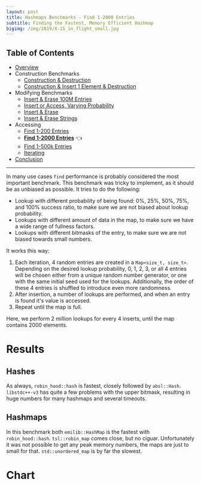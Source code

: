```yaml
---
layout: post
title: Hashmaps Benchmarks - Find 1-2000 Entries
subtitle: Finding the Fastest, Memory Efficient Hashmap
bigimg: /img/2019/X-15_in_flight_small.jpg
---
```


## Table of Contents

* [Overview](/2019/04/01/hashmap-benchmarks-01-overview/)
* Construction Benchmarks
   * [Construction & Destruction](/2019/04/01/hashmap-benchmarks-02-01-result-CtorDtorEmptyMap/)
   * [Construction & Insert 1 Element & Destruction](/2019/04/01/hashmap-benchmarks-02-02-result-CtorDtorSingleEntryMap/)
* Modifying Benchmarks
   * [Insert & Erase 100M Entries](/2019/04/01/hashmap-benchmarks-03-01-result-InsertHugeInt/)
   * [Insert or Access, Varying Probability](/2019/04/01/hashmap-benchmarks-03-02-result-RandomDistinct2/)
   * [Insert & Erase](/2019/04/01/hashmap-benchmarks-03-03-result-RandomInsertErase/)
   * [Insert & Erase Strings](/2019/04/01/hashmap-benchmarks-03-04-result-RandomInsertEraseStrings/)
* Accessing
   * [Find 1-200 Entries](/2019/04/01/hashmap-benchmarks-04-01-result-RandomFind_200/)
   * **[Find 1-2000 Entries](/2019/04/01/hashmap-benchmarks-04-02-result-RandomFind_2000/)** 👈
   * [Find 1-500k Entries](/2019/04/01/hashmap-benchmarks-04-03-result-RandomFind_500000/)
   * [Iterating](/2019/04/01/hashmap-benchmarks-04-04-result-IterateIntegers/)
* [Conclusion](/2019/04/01/hashmap-benchmarks-05-conclusion/)


----

In many use cases `find` performance is probably considered the most important benchmark. This benchmark was tricky to implement, as it should be as unbiased as possible. It tries to do the following:

* Lookup with different probability of being found: 0%, 25%, 50%, 75%, and 100% success ratio, to make sure we are not biased about lookup probability.
* Lookups with different amount of data in the map, to make sure we have a wide range of fullness factors.
* Lookups with different bitmasks of the entry, to make sure we are not biased towards small numbers. 

It works this way:

1. Each iteration, 4 random entries are created in a `Map<size_t, size_t>`. Depending on the desired lookup probability, 0, 1, 2, 3, or all 4 entries will be chosen either from a unique random number generator, or one with the same initial seed used for the lookups. Additionally, the order of these 4 entries is shuffled to introduce even more randomness.
1. After insertion, a number of lookups are performed, and when an entry is found it's value is accessed.
1. Repeat until the map is full.

Here, we perform 2 million lookups for every 4 inserts, until the map contains 2000 elements.

# Results

## Hashes

As always, `robin_hood::hash` is fastest, closely followed by `absl::Hash`. `libstdc++-v3` has quite a few problems with the upper bitmask, resulting in huge numbers for many hashmaps and several timeouts.

## Hashmaps

In this benchmark both `emilib::HashMap` is the fastest with `robin_hood::hash`. `tsl::robin_map` comes close, but no ciguar. Unfortunately it was not possible to get any peak memory numbers, the maps are just to small for that. `std::unordered_map` is by far the slowest. 

# Chart

<script src="https://cdn.plot.ly/plotly-latest.min.js"></script>
<div id="id_5b56751f" style="height:250em"></div>
<script>
    var colors = Plotly.d3.scale.category10().range();
    var m0y = [ "std::unordered_map", "boost::unordered_map", "spp::sparse_hash_map", "eastl::hash_map", "folly::F14NodeMap", "folly::F14ValueMap", "phmap::<br>parallel_node_hash_map", "phmap::<br>parallel_flat_hash_map", "tsl::hopscotch_map", "boost::multi_index::<br>hashed_unique", "tsl::sparse_map", "robin_hood::<br>unordered_flat_map", "robin_hood::<br>unordered_node_map", "absl::node_hash_map", "absl::flat_hash_map", "phmap::flat_hash_map", "phmap::node_hash_map", "ska::bytell_hash_map", "tsl::robin_map", "<b>emilib1::HashMap</b>"];
    var m1y = [ "std::unordered_map", "boost::unordered_map", "spp::sparse_hash_map", "eastl::hash_map", "folly::F14NodeMap", "folly::F14ValueMap", "phmap::<br>parallel_node_hash_map", "phmap::<br>parallel_flat_hash_map", "tsl::hopscotch_map", "absl::node_hash_map", "robin_hood::<br>unordered_node_map", "boost::multi_index::<br>hashed_unique", "robin_hood::<br>unordered_flat_map", "tsl::sparse_map", "phmap::node_hash_map", "absl::flat_hash_map", "phmap::flat_hash_map", "ska::bytell_hash_map", "tsl::robin_map", "<b>emilib1::HashMap</b>"];
    var m2y = [ "std::unordered_map", "spp::sparse_hash_map", "boost::unordered_map", "eastl::hash_map", "folly::F14ValueMap", "folly::F14NodeMap", "phmap::<br>parallel_flat_hash_map", "phmap::<br>parallel_node_hash_map", "boost::multi_index::<br>hashed_unique", "tsl::hopscotch_map", "tsl::sparse_map", "phmap::node_hash_map", "absl::flat_hash_map", "absl::node_hash_map", "phmap::flat_hash_map", "robin_hood::<br>unordered_flat_map", "robin_hood::<br>unordered_node_map", "ska::bytell_hash_map", "tsl::robin_map", "<b>emilib1::HashMap</b>"];
    var m3y = [ "std::unordered_map", "spp::sparse_hash_map", "folly::F14ValueMap", "boost::unordered_map", "folly::F14NodeMap", "eastl::hash_map", "phmap::<br>parallel_flat_hash_map", "phmap::<br>parallel_node_hash_map", "tsl::sparse_map", "tsl::hopscotch_map", "absl::node_hash_map", "boost::multi_index::<br>hashed_unique", "phmap::node_hash_map", "absl::flat_hash_map", "phmap::flat_hash_map", "robin_hood::<br>unordered_node_map", "robin_hood::<br>unordered_flat_map", "ska::bytell_hash_map", "tsl::robin_map", "<b>emilib1::HashMap</b>"];
    var m4y = [ "tsl::sparse_map", "tsl::robin_map", "tsl::hopscotch_map", "spp::sparse_hash_map", "robin_hood::<br>unordered_node_map", "robin_hood::<br>unordered_flat_map", "phmap::<br>parallel_node_hash_map", "phmap::<br>parallel_flat_hash_map", "phmap::node_hash_map", "phmap::flat_hash_map", "emilib1::HashMap", "absl::node_hash_map", "absl::flat_hash_map", "std::unordered_map", "boost::unordered_map", "eastl::hash_map", "folly::F14NodeMap", "folly::F14ValueMap", "boost::multi_index::<br>hashed_unique", "<b>ska::bytell_hash_map</b>"];
    var measurement_names = [ "0% success, 0x00000000ffffffff", "0% success, 0xffffffff00000000", "25% success, 0x00000000ffffffff", "25% success, 0xffffffff00000000", "50% success, 0x00000000ffffffff", "50% success, 0xffffffff00000000", "75% success, 0x00000000ffffffff", "75% success, 0xffffffff00000000", "100% success, 0x00000000ffffffff", "100% success, 0xffffffff00000000" ];

    var data = [
        { x: [ 1.6315700000000002e-08, 1.1539150000000001e-08, 1.3123150000000003e-08, 1.0344350000000002e-08, 6.246335e-09, 6.30072e-09, 7.35026e-09, 6.8439500000000005e-09, 4.1338950000000004e-09, 4.896980000000001e-09, 5.60864e-09, 5.17254e-09, 5.127305000000001e-09, 4.533705e-09, 4.323835e-09, 4.3174e-09, 4.288280000000001e-09, 3.515975e-09, 3.4467750000000004e-09, 2.8761300000000005e-09 ],
          y: m0y, name: measurement_names[0] + ' (robin_hood::hash)', type: 'bar', orientation: 'h', yaxis: 'y', marker: { color: colors[0], },
        },
        { x: [ 1.6366400000000004e-08, 1.1569550000000001e-08, 1.274165e-08, 1.03549e-08, 6.260275e-09, 6.306440000000001e-09, 7.231900000000001e-09, 6.859340000000001e-09, 4.123515e-09, 4.83866e-09, 5.3775700000000005e-09, 5.064060000000001e-09, 5.033030000000001e-09, 4.567695e-09, 4.333589999999999e-09, 4.27261e-09, 4.30145e-09, 3.531285e-09, 3.35223e-09, 2.8472200000000004e-09 ],
          y: m0y, name: measurement_names[1] + ' (robin_hood::hash)', type: 'bar', orientation: 'h', yaxis: 'y', marker: { color: colors[1], },
        },
        { x: [ 1.5013850000000003e-08, 1.1190300000000001e-08, 1.32007e-08, 1.1924850000000001e-08, 8.533605000000002e-09, 8.19117e-09, 6.8965e-09, 7.07435e-09, 5.463395000000001e-09, 6.1938299999999995e-09, 4.780940000000001e-09, 5.07536e-09, 4.832170000000001e-09, 4.45778e-09, 4.34062e-09, 4.36348e-09, 4.33942e-09, 3.7001e-09, 3.543625e-09, 2.9409e-09 ],
          y: m0y, name: measurement_names[2] + ' (robin_hood::hash)', type: 'bar', orientation: 'h', yaxis: 'y', marker: { color: colors[2], },
        },
        { x: [ 1.50562e-08, 1.115205e-08, 1.331535e-08, 1.19328e-08, 8.495429999999999e-09, 8.147960000000002e-09, 6.8912600000000005e-09, 7.2073e-09, 5.4613800000000004e-09, 6.295785e-09, 4.851655e-09, 5.1165e-09, 4.892455e-09, 4.51124e-09, 4.36126e-09, 4.38547e-09, 4.3285799999999995e-09, 3.77457e-09, 3.5191050000000003e-09, 2.90354e-09 ],
          y: m0y, name: measurement_names[3] + ' (robin_hood::hash)', type: 'bar', orientation: 'h', yaxis: 'y', marker: { color: colors[3], },
        },
        { x: [ 1.4408850000000002e-08, 1.15717e-08, 1.1884050000000002e-08, 1.05676e-08, 1.06696e-08, 1.023245e-08, 6.71158e-09, 6.539170000000001e-09, 6.125450000000001e-09, 6.000485e-09, 4.347520000000001e-09, 4.84539e-09, 4.4578950000000006e-09, 4.39062e-09, 4.41829e-09, 4.36421e-09, 4.4093600000000006e-09, 4.047505e-09, 3.4269300000000003e-09, 3.3439600000000005e-09 ],
          y: m0y, name: measurement_names[4] + ' (robin_hood::hash)', type: 'bar', orientation: 'h', yaxis: 'y', marker: { color: colors[4], },
        },
        { x: [ 1.444945e-08, 1.16568e-08, 1.179925e-08, 1.0484400000000002e-08, 1.0827950000000002e-08, 1.03336e-08, 6.76669e-09, 6.63448e-09, 6.24518e-09, 5.909535e-09, 4.337545e-09, 4.775555e-09, 4.396770000000001e-09, 4.385135e-09, 4.439645e-09, 4.30872e-09, 4.3649400000000004e-09, 4.113625e-09, 3.45849e-09, 3.3541850000000004e-09 ],
          y: m0y, name: measurement_names[5] + ' (robin_hood::hash)', type: 'bar', orientation: 'h', yaxis: 'y', marker: { color: colors[5], },
        },
        { x: [ 1.3804650000000001e-08, 1.132975e-08, 1.0196450000000002e-08, 1.08096e-08, 1.26369e-08, 1.231045e-08, 6.543230000000001e-09, 6.709760000000001e-09, 6.603835000000001e-09, 5.5732899999999995e-09, 5.228670000000001e-09, 4.431055e-09, 4.164630000000001e-09, 4.2377e-09, 4.2909800000000004e-09, 4.258600000000001e-09, 4.21177e-09, 4.35858e-09, 3.396965e-09, 3.1689200000000003e-09 ],
          y: m0y, name: measurement_names[6] + ' (robin_hood::hash)', type: 'bar', orientation: 'h', yaxis: 'y', marker: { color: colors[6], },
        },
        { x: [ 1.374025e-08, 1.145495e-08, 1.0002355e-08, 1.0828e-08, 1.2691000000000001e-08, 1.2391100000000002e-08, 6.56461e-09, 6.66372e-09, 6.497775000000001e-09, 5.595125e-09, 5.22045e-09, 4.410065e-09, 4.19196e-09, 4.23456e-09, 4.2748450000000005e-09, 4.25007e-09, 4.18145e-09, 4.4084100000000005e-09, 3.4096000000000003e-09, 3.168205e-09 ],
          y: m0y, name: measurement_names[7] + ' (robin_hood::hash)', type: 'bar', orientation: 'h', yaxis: 'y', marker: { color: colors[7], },
        },
        { x: [ 1.3305450000000002e-08, 1.205025e-08, 8.12543e-09, 1.10062e-08, 1.32606e-08, 1.2875400000000001e-08, 8.00783e-09, 7.227760000000001e-09, 5.791565e-09, 4.672105e-09, 5.383160000000001e-09, 4.21379e-09, 4.01364e-09, 4.499085e-09, 4.59093e-09, 4.60879e-09, 4.47979e-09, 4.35335e-09, 3.4638050000000003e-09, 3.494065e-09 ],
          y: m0y, name: measurement_names[8] + ' (robin_hood::hash)', type: 'bar', orientation: 'h', yaxis: 'y', marker: { color: colors[8], },
        },
        { x: [ 1.331075e-08, 1.2070050000000001e-08, 8.240875e-09, 1.10145e-08, 1.322695e-08, 1.2847400000000001e-08, 8.05275e-09, 7.2003600000000006e-09, 5.70413e-09, 4.718715e-09, 5.442285e-09, 4.2221450000000004e-09, 3.995245e-09, 4.507370000000001e-09, 4.58401e-09, 4.651130000000001e-09, 4.48156e-09, 4.4382850000000005e-09, 3.466695e-09, 3.4605850000000004e-09 ],
          y: m0y, name: measurement_names[9] + ' (robin_hood::hash)', type: 'bar', orientation: 'h', yaxis: 'y', marker: { color: colors[9], },
            textposition: 'outside',
            text: [ "14.6ns avg<br>0.0MB", "11.6ns avg<br>0.0MB", "11.3ns avg<br>0.0MB", "10.9ns avg<br>0.0MB", "10.3ns avg<br>0.0MB", "9.99ns avg<br>0.0MB", "7.10ns avg<br>0.0MB", "6.90ns avg<br>0.0MB", "5.62ns avg<br>0.0MB", "5.47ns avg<br>0.0MB", "5.06ns avg<br>0.0MB", "4.73ns avg<br>0.0MB", "4.51ns avg<br>0.0MB", "4.43ns avg<br>0.0MB", "4.40ns avg<br>0.0MB", "4.38ns avg<br>0.0MB", "4.34ns avg<br>0.0MB", "4.02ns avg<br>0.0MB", "3.45ns avg<br>0.0MB", "<b>3.16ns avg<br>0.0MB</b>" ],
        },
        { x: [ 1.656295e-08, 1.1819550000000001e-08, 1.2915200000000001e-08, 1.10385e-08, 6.38297e-09, 6.470230000000001e-09, 7.69691e-09, 7.962085000000001e-09, 4.5637150000000005e-09, 5.076945e-09, 5.361290000000001e-09, 5.868715000000001e-09, 5.50132e-09, 5.8076750000000004e-09, 4.68287e-09, 4.83273e-09, 4.52759e-09, 4.3762850000000005e-09, 3.2748600000000004e-09, 3.0612600000000002e-09 ],
          y: m1y, name: measurement_names[0] + ' (absl::Hash)', type: 'bar', orientation: 'h', yaxis: 'y2', marker: { color: colors[0], },
        },
        { x: [ 1.65699e-08, 1.1863150000000002e-08, 1.292735e-08, 1.1060350000000002e-08, 6.34136e-09, 6.56967e-09, 7.71785e-09, 8.300515e-09, 4.634965e-09, 5.211850000000001e-09, 5.42775e-09, 5.84008e-09, 5.584975e-09, 5.8975749999999995e-09, 4.88749e-09, 4.911450000000001e-09, 4.5854e-09, 4.394065e-09, 3.23633e-09, 3.0709650000000003e-09 ],
          y: m1y, name: measurement_names[1] + ' (absl::Hash)', type: 'bar', orientation: 'h', yaxis: 'y2', marker: { color: colors[1], },
        },
        { x: [ 1.5003800000000002e-08, 1.1591699999999999e-08, 1.3565400000000001e-08, 1.060155e-08, 8.493320000000001e-09, 8.511685e-09, 7.1863500000000005e-09, 7.350120000000001e-09, 6.510195e-09, 5.056965000000001e-09, 5.572955e-09, 4.613915e-09, 5.599575000000001e-09, 5.003715e-09, 5.504190000000001e-09, 4.96348e-09, 4.6118e-09, 3.96372e-09, 3.85547e-09, 3.41509e-09 ],
          y: m1y, name: measurement_names[2] + ' (absl::Hash)', type: 'bar', orientation: 'h', yaxis: 'y2', marker: { color: colors[2], },
        },
        { x: [ 1.50554e-08, 1.16108e-08, 1.3507300000000001e-08, 1.0584250000000001e-08, 8.484935e-09, 8.552619999999999e-09, 7.248610000000001e-09, 7.430795e-09, 6.42687e-09, 5.060055e-09, 5.5588450000000006e-09, 4.647765000000001e-09, 5.591090000000001e-09, 5.122915e-09, 5.43636e-09, 4.946565e-09, 4.60774e-09, 3.987235e-09, 3.844995000000001e-09, 3.39958e-09 ],
          y: m1y, name: measurement_names[3] + ' (absl::Hash)', type: 'bar', orientation: 'h', yaxis: 'y2', marker: { color: colors[3], },
        },
        { x: [ 1.4586500000000001e-08, 1.154405e-08, 1.209605e-08, 1.2228799999999999e-08, 1.08498e-08, 1.09091e-08, 7.1836800000000006e-09, 7.314015e-09, 6.389845000000001e-09, 5.6394e-09, 5.3953400000000005e-09, 4.790415e-09, 5.187905000000001e-09, 4.6954e-09, 5.3082500000000006e-09, 4.64238e-09, 4.54071e-09, 4.7666000000000005e-09, 3.4114400000000004e-09, 3.2989600000000004e-09 ],
          y: m1y, name: measurement_names[4] + ' (absl::Hash)', type: 'bar', orientation: 'h', yaxis: 'y2', marker: { color: colors[4], },
        },
        { x: [ 1.4558900000000001e-08, 1.154305e-08, 1.2094300000000002e-08, 1.2158850000000002e-08, 1.0887350000000003e-08, 1.0827749999999999e-08, 7.23746e-09, 7.347710000000001e-09, 6.2726250000000006e-09, 5.771405e-09, 5.339855e-09, 4.8318850000000004e-09, 5.1461e-09, 4.74967e-09, 5.46925e-09, 4.7049450000000004e-09, 4.61119e-09, 4.821955000000001e-09, 3.397955e-09, 3.2970050000000004e-09 ],
          y: m1y, name: measurement_names[5] + ' (absl::Hash)', type: 'bar', orientation: 'h', yaxis: 'y2', marker: { color: colors[5], },
        },
        { x: [ 1.606345e-08, 1.1346500000000002e-08, 1.0518000000000002e-08, 1.0720150000000001e-08, 1.28229e-08, 1.253425e-08, 6.91853e-09, 6.915125e-09, 6.93987e-09, 5.3099700000000004e-09, 4.913985e-09, 5.19044e-09, 4.752624999999999e-09, 4.657340000000001e-09, 4.63661e-09, 4.58182e-09, 4.60283e-09, 4.6402000000000006e-09, 3.2135200000000003e-09, 3.5074150000000003e-09 ],
          y: m1y, name: measurement_names[6] + ' (absl::Hash)', type: 'bar', orientation: 'h', yaxis: 'y2', marker: { color: colors[6], },
        },
        { x: [ 1.61661e-08, 1.1392e-08, 1.0513650000000002e-08, 1.0701550000000001e-08, 1.2801300000000001e-08, 1.251635e-08, 6.831360000000001e-09, 6.92811e-09, 7.099755e-09, 5.309255e-09, 4.892480000000001e-09, 5.22726e-09, 4.733080000000001e-09, 4.7043900000000005e-09, 4.63477e-09, 4.594805000000001e-09, 4.574690000000001e-09, 4.6352100000000006e-09, 3.1941400000000003e-09, 3.50367e-09 ],
          y: m1y, name: measurement_names[7] + ' (absl::Hash)', type: 'bar', orientation: 'h', yaxis: 'y2', marker: { color: colors[7], },
        },
        { x: [ 1.35355e-08, 1.1758000000000002e-08, 8.868705e-09, 1.088185e-08, 1.3324150000000002e-08, 1.3076100000000001e-08, 1.0525200000000001e-08, 7.441475000000001e-09, 6.236655000000001e-09, 4.829445e-09, 4.796925000000001e-09, 5.452525e-09, 4.62499e-09, 5.059455e-09, 4.8204000000000004e-09, 4.924155000000001e-09, 4.9688700000000004e-09, 4.776615e-09, 3.48215e-09, 3.74203e-09 ],
          y: m1y, name: measurement_names[8] + ' (absl::Hash)', type: 'bar', orientation: 'h', yaxis: 'y2', marker: { color: colors[8], },
        },
        { x: [ 1.354475e-08, 1.1773200000000001e-08, 8.83579e-09, 1.0854e-08, 1.3354600000000001e-08, 1.3061450000000001e-08, 1.04883e-08, 7.414245000000001e-09, 6.143155000000001e-09, 4.816665e-09, 4.773935e-09, 5.46509e-09, 4.6586700000000004e-09, 5.11674e-09, 4.833910000000001e-09, 4.893065e-09, 4.9247800000000004e-09, 4.7251700000000005e-09, 3.4063550000000003e-09, 3.7648950000000006e-09 ],
          y: m1y, name: measurement_names[9] + ' (absl::Hash)', type: 'bar', orientation: 'h', yaxis: 'y2', marker: { color: colors[9], },
            textposition: 'outside',
            text: [ "15.2ns avg<br>0.0MB", "11.6ns avg<br>0.0MB", "11.6ns avg<br>0.0MB", "11.1ns avg<br>0.0MB", "10.4ns avg<br>0.0MB", "10.3ns avg<br>0.0MB", "7.90ns avg<br>0.0MB", "7.44ns avg<br>0.0MB", "6.12ns avg<br>0.0MB", "5.21ns avg<br>0.0MB", "5.20ns avg<br>0.0MB", "5.19ns avg<br>0.0MB", "5.14ns avg<br>0.0MB", "5.08ns avg<br>0.0MB", "5.02ns avg<br>0.0MB", "4.80ns avg<br>0.0MB", "4.66ns avg<br>0.0MB", "4.51ns avg<br>0.0MB", "3.43ns avg<br>0.0MB", "<b>3.41ns avg<br>0.0MB</b>" ],
        },
        { x: [ 2.2815850000000002e-08, 1.424055e-08, 1.2459550000000001e-08, 1.1768000000000002e-08, 7.268030000000001e-09, 7.110605000000001e-09, 9.993620000000001e-09, 9.681115000000001e-09, 7.3426900000000004e-09, 6.07705e-09, 7.540155e-09, 6.69356e-09, 6.220975e-09, 6.468165e-09, 6.22801e-09, 6.2653850000000005e-09, 6.127755e-09, 5.254535e-09, 5.0749649999999995e-09, 4.283544999999999e-09 ],
          y: m2y, name: measurement_names[0] + ' (folly::hasher)', type: 'bar', orientation: 'h', yaxis: 'y3', marker: { color: colors[0], },
        },
        { x: [ 2.272595e-08, 1.3933550000000001e-08, 1.25241e-08, 1.170605e-08, 7.34689e-09, 7.15234e-09, 1.0192000000000001e-08, 9.8786e-09, 7.3022800000000006e-09, 6.022225e-09, 7.460955e-09, 6.58108e-09, 6.240835000000001e-09, 6.426150000000001e-09, 6.25692e-09, 6.041815000000001e-09, 5.917715000000001e-09, 5.1248500000000006e-09, 5.0532e-09, 4.3125750000000005e-09 ],
          y: m2y, name: measurement_names[1] + ' (folly::hasher)', type: 'bar', orientation: 'h', yaxis: 'y3', marker: { color: colors[1], },
        },
        { x: [ 2.10631e-08, 1.50034e-08, 1.2099450000000001e-08, 1.104945e-08, 9.225520000000002e-09, 9.25936e-09, 9.272330000000001e-09, 9.131240000000001e-09, 7.599210000000002e-09, 5.8441650000000006e-09, 6.547855e-09, 6.72685e-09, 6.522780000000001e-09, 6.603190000000001e-09, 6.54587e-09, 6.1202000000000004e-09, 6.24522e-09, 5.3129750000000005e-09, 5.66237e-09, 4.3201000000000004e-09 ],
          y: m2y, name: measurement_names[2] + ' (folly::hasher)', type: 'bar', orientation: 'h', yaxis: 'y3', marker: { color: colors[2], },
        },
        { x: [ 2.07396e-08, 1.4924000000000002e-08, 1.2189500000000001e-08, 1.106805e-08, 9.221935e-09, 9.249650000000001e-09, 9.224180000000002e-09, 9.13698e-09, 7.590175e-09, 5.703235e-09, 6.5680600000000006e-09, 6.62977e-09, 6.32178e-09, 6.462375000000001e-09, 6.373490000000001e-09, 6.14587e-09, 6.228655e-09, 5.18649e-09, 5.7224950000000005e-09, 4.266835000000001e-09 ],
          y: m2y, name: measurement_names[3] + ' (folly::hasher)', type: 'bar', orientation: 'h', yaxis: 'y3', marker: { color: colors[3], },
        },
        { x: [ 1.9500500000000003e-08, 1.4095400000000002e-08, 1.235115e-08, 1.2461850000000001e-08, 1.157465e-08, 1.1480500000000001e-08, 9.142960000000002e-09, 9.2468e-09, 7.849070000000002e-09, 7.319140000000001e-09, 6.240065000000001e-09, 6.58299e-09, 6.358035000000001e-09, 6.4696350000000005e-09, 6.344120000000001e-09, 6.309455e-09, 6.02535e-09, 6.3752e-09, 5.519285e-09, 4.80983e-09 ],
          y: m2y, name: measurement_names[4] + ' (folly::hasher)', type: 'bar', orientation: 'h', yaxis: 'y3', marker: { color: colors[4], },
        },
        { x: [ 1.91955e-08, 1.41733e-08, 1.23808e-08, 1.22569e-08, 1.15099e-08, 1.1499950000000001e-08, 9.176399999999999e-09, 9.368000000000002e-09, 8.026900000000001e-09, 7.44674e-09, 6.294830000000001e-09, 6.53865e-09, 6.2761900000000004e-09, 6.391425000000001e-09, 6.268550000000001e-09, 6.255615e-09, 6.01972e-09, 6.232185e-09, 5.5606250000000005e-09, 4.855615e-09 ],
          y: m2y, name: measurement_names[5] + ' (folly::hasher)', type: 'bar', orientation: 'h', yaxis: 'y3', marker: { color: colors[5], },
        },
        { x: [ 1.8556950000000003e-08, 1.17637e-08, 1.257825e-08, 1.122645e-08, 1.3676400000000001e-08, 1.37347e-08, 9.190680000000002e-09, 8.946410000000001e-09, 6.227145e-09, 7.612765000000001e-09, 6.197840000000001e-09, 6.445970000000001e-09, 6.603015e-09, 6.1953e-09, 6.30932e-09, 5.950624999999999e-09, 5.797775e-09, 6.20935e-09, 4.883785e-09, 4.846015000000001e-09 ],
          y: m2y, name: measurement_names[6] + ' (folly::hasher)', type: 'bar', orientation: 'h', yaxis: 'y3', marker: { color: colors[6], },
        },
        { x: [ 1.8218849999999998e-08, 1.195255e-08, 1.27969e-08, 1.12224e-08, 1.3682450000000001e-08, 1.3757350000000001e-08, 9.115360000000001e-09, 8.942640000000002e-09, 6.260705000000001e-09, 8.065670000000002e-09, 6.2813e-09, 6.4708600000000005e-09, 6.5601350000000005e-09, 6.207955000000001e-09, 6.315750000000001e-09, 6.038065e-09, 5.893640000000001e-09, 6.052125e-09, 4.96987e-09, 4.863995e-09 ],
          y: m2y, name: measurement_names[7] + ' (folly::hasher)', type: 'bar', orientation: 'h', yaxis: 'y3', marker: { color: colors[7], },
        },
        { x: [ 1.7402050000000002e-08, 9.846014999999999e-09, 1.2787250000000001e-08, 1.1774700000000002e-08, 1.42188e-08, 1.4241450000000003e-08, 1.00885e-08, 9.09803e-09, 6.775040000000001e-09, 7.220105e-09, 7.635325000000001e-09, 6.5208300000000005e-09, 6.717675e-09, 6.509595e-09, 6.66674e-09, 5.681880000000001e-09, 5.790735e-09, 6.246225000000001e-09, 4.640250000000001e-09, 5.0689499999999995e-09 ],
          y: m2y, name: measurement_names[8] + ' (folly::hasher)', type: 'bar', orientation: 'h', yaxis: 'y3', marker: { color: colors[8], },
        },
        { x: [ 1.73232e-08, 1.0054050000000001e-08, 1.2860200000000002e-08, 1.169495e-08, 1.4214900000000001e-08, 1.4249200000000002e-08, 1.00831e-08, 9.22114e-09, 6.827045e-09, 7.96435e-09, 7.973275e-09, 6.550200000000001e-09, 6.727845000000001e-09, 6.5351150000000005e-09, 6.723490000000001e-09, 5.88947e-09, 5.919840000000001e-09, 6.1780300000000004e-09, 4.748745e-09, 5.1209550000000005e-09 ],
          y: m2y, name: measurement_names[9] + ' (folly::hasher)', type: 'bar', orientation: 'h', yaxis: 'y3', marker: { color: colors[9], },
            textposition: 'outside',
            text: [ "19.8ns avg<br>0.0MB", "13.0ns avg<br>0.0MB", "12.5ns avg<br>0.0MB", "11.6ns avg<br>0.0MB", "11.2ns avg<br>0.0MB", "11.2ns avg<br>0.0MB", "9.55ns avg<br>0.0MB", "9.27ns avg<br>0.0MB", "7.18ns avg<br>0.0MB", "6.93ns avg<br>0.0MB", "6.87ns avg<br>0.0MB", "6.57ns avg<br>0.0MB", "6.45ns avg<br>0.0MB", "6.43ns avg<br>0.0MB", "6.40ns avg<br>0.0MB", "6.07ns avg<br>0.0MB", "6.00ns avg<br>0.0MB", "5.82ns avg<br>0.0MB", "5.18ns avg<br>0.0MB", "<b>4.67ns avg<br>0.0MB</b>" ],
        },
        { x: [ 2.028055e-08, 1.7262200000000004e-08, 1.0940500000000001e-08, 1.482165e-08, 1.076455e-08, 1.30456e-08, 1.2378450000000001e-08, 1.194e-08, 1.0128650000000002e-08, 7.88543e-09, 8.315655000000002e-09, 8.704079999999999e-09, 8.267935e-09, 8.266930000000001e-09, 8.23555e-09, 8.457304999999999e-09, 8.587115e-09, 7.198690000000001e-09, 6.748110000000001e-09, 6.36722e-09 ],
          y: m3y, name: measurement_names[0] + ' (FNV1a)', type: 'bar', orientation: 'h', yaxis: 'y4', marker: { color: colors[0], },
        },
        { x: [ 1.975315e-08, 1.7328450000000003e-08, 1.0737100000000001e-08, 1.4848750000000001e-08, 1.06057e-08, 1.31258e-08, 1.2360150000000001e-08, 1.19955e-08, 1.021705e-08, 7.98212e-09, 8.3787e-09, 8.730985e-09, 8.39801e-09, 8.311255000000001e-09, 8.34226e-09, 8.22017e-09, 8.348e-09, 7.3791900000000004e-09, 6.754735e-09, 6.423140000000001e-09 ],
          y: m3y, name: measurement_names[1] + ' (FNV1a)', type: 'bar', orientation: 'h', yaxis: 'y4', marker: { color: colors[1], },
        },
        { x: [ 1.9417500000000002e-08, 1.78904e-08, 1.310785e-08, 1.61009e-08, 1.28488e-08, 1.5039e-08, 1.1794050000000002e-08, 1.2601900000000002e-08, 9.174030000000001e-09, 8.618685000000001e-09, 1.01633e-08, 8.440615e-09, 8.839170000000002e-09, 8.636000000000002e-09, 8.244960000000001e-09, 8.557395e-09, 8.43931e-09, 7.23633e-09, 7.93586e-09, 6.9144950000000005e-09 ],
          y: m3y, name: measurement_names[2] + ' (FNV1a)', type: 'bar', orientation: 'h', yaxis: 'y4', marker: { color: colors[2], },
        },
        { x: [ 1.8953100000000003e-08, 1.7941400000000003e-08, 1.32002e-08, 1.599125e-08, 1.2887300000000001e-08, 1.512175e-08, 1.172915e-08, 1.2588200000000001e-08, 9.118984999999999e-09, 8.76382e-09, 1.0311350000000001e-08, 8.467605e-09, 8.75926e-09, 8.62335e-09, 8.227850000000001e-09, 8.490725000000001e-09, 8.37008e-09, 7.20808e-09, 7.89419e-09, 6.91061e-09 ],
          y: m3y, name: measurement_names[3] + ' (FNV1a)', type: 'bar', orientation: 'h', yaxis: 'y4', marker: { color: colors[3], },
        },
        { x: [ 1.870835e-08, 1.68587e-08, 1.5732700000000003e-08, 1.4510400000000002e-08, 1.5244900000000003e-08, 1.4836500000000002e-08, 1.1758250000000002e-08, 1.1856900000000001e-08, 8.84598e-09, 9.638909999999999e-09, 8.667015e-09, 8.762704999999999e-09, 8.669895e-09, 8.34027e-09, 8.44263e-09, 8.295825e-09, 8.237255000000001e-09, 8.50005e-09, 7.616035000000001e-09, 6.8378750000000004e-09 ],
          y: m3y, name: measurement_names[4] + ' (FNV1a)', type: 'bar', orientation: 'h', yaxis: 'y4', marker: { color: colors[4], },
        },
        { x: [ 1.849475e-08, 1.6701000000000002e-08, 1.5708e-08, 1.4511650000000002e-08, 1.522645e-08, 1.51065e-08, 1.177565e-08, 1.17196e-08, 8.80112e-09, 9.707205000000001e-09, 8.64649e-09, 8.836065e-09, 8.661815e-09, 8.344185000000001e-09, 8.44191e-09, 8.324585e-09, 8.27304e-09, 8.524565e-09, 7.43485e-09, 6.863755000000001e-09 ],
          y: m3y, name: measurement_names[5] + ' (FNV1a)', type: 'bar', orientation: 'h', yaxis: 'y4', marker: { color: colors[5], },
        },
        { x: [ 1.75353e-08, 1.4545350000000001e-08, 1.775125e-08, 1.4549200000000001e-08, 1.755825e-08, 1.30916e-08, 1.162195e-08, 1.16773e-08, 8.568630000000002e-09, 9.510735e-09, 8.55027e-09, 9.52859e-09, 8.87354e-09, 8.406835e-09, 8.413320000000002e-09, 7.87287e-09, 7.81381e-09, 7.962780000000001e-09, 7.050930000000001e-09, 7.03254e-09 ],
          y: m3y, name: measurement_names[6] + ' (FNV1a)', type: 'bar', orientation: 'h', yaxis: 'y4', marker: { color: colors[6], },
        },
        { x: [ 1.730725e-08, 1.45971e-08, 1.773545e-08, 1.45367e-08, 1.754995e-08, 1.3110600000000002e-08, 1.162335e-08, 1.19681e-08, 8.69175e-09, 9.631905000000001e-09, 8.547514999999999e-09, 9.553415000000001e-09, 8.845540000000001e-09, 8.44052e-09, 8.43577e-09, 7.851775000000001e-09, 7.770880000000002e-09, 7.931e-09, 6.941195e-09, 7.066730000000001e-09 ],
          y: m3y, name: measurement_names[7] + ' (FNV1a)', type: 'bar', orientation: 'h', yaxis: 'y4', marker: { color: colors[7], },
        },
        { x: [ 1.686055e-08, 1.2586550000000001e-08, 1.77987e-08, 1.4807400000000002e-08, 1.7595300000000003e-08, 1.3178750000000001e-08, 1.4875299999999999e-08, 1.2342800000000001e-08, 9.484075000000001e-09, 9.64314e-09, 8.81967e-09, 9.007325e-09, 8.82127e-09, 8.666910000000002e-09, 8.68068e-09, 7.733005e-09, 7.774875e-09, 8.58508e-09, 6.8987100000000005e-09, 7.27253e-09 ],
          y: m3y, name: measurement_names[8] + ' (FNV1a)', type: 'bar', orientation: 'h', yaxis: 'y4', marker: { color: colors[8], },
        },
        { x: [ 1.66382e-08, 1.2826600000000001e-08, 1.7801400000000003e-08, 1.496615e-08, 1.758395e-08, 1.314495e-08, 1.50631e-08, 1.2660100000000001e-08, 9.684405000000001e-09, 1.004645e-08, 8.77628e-09, 8.987450000000001e-09, 8.834325000000001e-09, 8.66336e-09, 8.662190000000001e-09, 7.67397e-09, 7.731965000000001e-09, 8.680095000000001e-09, 6.828245e-09, 7.2932600000000005e-09 ],
          y: m3y, name: measurement_names[9] + ' (FNV1a)', type: 'bar', orientation: 'h', yaxis: 'y4', marker: { color: colors[9], },
            textposition: 'outside',
            text: [ "18.4ns avg<br>0.0MB", "15.9ns avg<br>0.0MB", "15.1ns avg<br>0.0MB", "15.0ns avg<br>0.0MB", "14.8ns avg<br>0.0MB", "13.9ns avg<br>0.0MB", "12.5ns avg<br>0.0MB", "12.1ns avg<br>0.0MB", "9.27ns avg<br>0.0MB", "9.14ns avg<br>0.0MB", "8.92ns avg<br>0.0MB", "8.90ns avg<br>0.0MB", "8.70ns avg<br>0.0MB", "8.47ns avg<br>0.0MB", "8.41ns avg<br>0.0MB", "8.15ns avg<br>0.0MB", "8.13ns avg<br>0.0MB", "7.92ns avg<br>0.0MB", "7.21ns avg<br>0.0MB", "<b>6.90ns avg<br>0.0MB</b>" ],
        },
        { x: [ 0, 0, 0, 0, 0, 0, 0, 0, 0, 0, 0, 0, 0, 1.56614e-08, 1.135545e-08, 1.04575e-08, 5.57138e-09, 5.66844e-09, 4.2873450000000006e-09, 3.0617e-09 ],
          y: m4y, name: measurement_names[0] + ' (Identity)', type: 'bar', orientation: 'h', yaxis: 'y5', marker: { color: colors[0], },
        },
        { x: [ 0, 0, 0, 0, 0, 0, 0, 0, 0, 0, 0, 0, 0, 1.57947e-08, 1.1413450000000002e-08, 1.051435e-08, 5.7862000000000006e-09, 5.871900000000001e-09, 4.288565e-09, 3.082005e-09 ],
          y: m4y, name: measurement_names[1] + ' (Identity)', type: 'bar', orientation: 'h', yaxis: 'y5', marker: { color: colors[1], },
        },
        { x: [ 0, 0, 0, 0, 0, 0, 0, 0, 0, 0, 0, 0, 0, 1.47587e-08, 1.080535e-08, 1.112065e-08, 7.907289999999999e-09, 7.781455000000001e-09, 5.091045e-09, 3.19786e-09 ],
          y: m4y, name: measurement_names[2] + ' (Identity)', type: 'bar', orientation: 'h', yaxis: 'y5', marker: { color: colors[2], },
        },
        { x: [ 0, 0, 0, 0, 0, 0, 0, 0, 0, 0, 0, 0, 0, 1.468625e-08, 1.0821250000000002e-08, 1.1377150000000001e-08, 7.997605e-09, 7.785735e-09, 4.950980000000001e-09, 3.2205650000000007e-09 ],
          y: m4y, name: measurement_names[3] + ' (Identity)', type: 'bar', orientation: 'h', yaxis: 'y5', marker: { color: colors[3], },
        },
        { x: [ 0, 0, 0, 0, 0, 0, 0, 0, 0, 0, 0, 0, 0, 1.4259650000000001e-08, 1.0967450000000001e-08, 1.0052049999999999e-08, 9.969145000000001e-09, 9.789285e-09, 4.436465e-09, 3.977535e-09 ],
          y: m4y, name: measurement_names[4] + ' (Identity)', type: 'bar', orientation: 'h', yaxis: 'y5', marker: { color: colors[4], },
        },
        { x: [ 0, 0, 0, 0, 0, 0, 0, 0, 0, 0, 0, 0, 0, 1.4190700000000001e-08, 1.104675e-08, 1.0081e-08, 1.0025249999999999e-08, 9.798660000000001e-09, 4.47667e-09, 4.02311e-09 ],
          y: m4y, name: measurement_names[5] + ' (Identity)', type: 'bar', orientation: 'h', yaxis: 'y5', marker: { color: colors[5], },
        },
        { x: [ 0, 0, 0, 0, 0, 0, 0, 0, 0, 0, 0, 0, 0, 1.3863900000000002e-08, 1.0900500000000002e-08, 1.018425e-08, 1.2227100000000001e-08, 1.188155e-08, 4.692035e-09, 3.82025e-09 ],
          y: m4y, name: measurement_names[6] + ' (Identity)', type: 'bar', orientation: 'h', yaxis: 'y5', marker: { color: colors[6], },
        },
        { x: [ 0, 0, 0, 0, 0, 0, 0, 0, 0, 0, 0, 0, 0, 1.3859050000000001e-08, 1.093675e-08, 1.03028e-08, 1.2267e-08, 1.1943050000000001e-08, 4.631125e-09, 3.782305e-09 ],
          y: m4y, name: measurement_names[7] + ' (Identity)', type: 'bar', orientation: 'h', yaxis: 'y5', marker: { color: colors[7], },
        },
        { x: [ 0, 0, 0, 0, 0, 0, 0, 0, 0, 0, 0, 0, 0, 1.3365400000000001e-08, 1.139525e-08, 1.025015e-08, 1.25076e-08, 1.222545e-08, 4.55904e-09, 3.9434e-09 ],
          y: m4y, name: measurement_names[8] + ' (Identity)', type: 'bar', orientation: 'h', yaxis: 'y5', marker: { color: colors[8], },
        },
        { x: [ 0, 0, 0, 0, 0, 0, 0, 0, 0, 0, 0, 0, 0, 1.33763e-08, 1.131915e-08, 1.025815e-08, 1.2505050000000001e-08, 1.22269e-08, 4.60318e-09, 3.919085000000001e-09 ],
          y: m4y, name: measurement_names[9] + ' (Identity)', type: 'bar', orientation: 'h', yaxis: 'y5', marker: { color: colors[9], },
            textposition: 'outside',
            text: [ "timeout", "timeout", "timeout", "timeout", "timeout", "timeout", "timeout", "timeout", "timeout", "timeout", "timeout", "timeout", "timeout", "14.4ns avg<br>0.0MB", "11.1ns avg<br>0.0MB", "10.5ns avg<br>0.0MB", "9.68ns avg<br>0.0MB", "9.50ns avg<br>0.0MB", "4.60ns avg<br>0.0MB", "<b>3.60ns avg<br>0.0MB</b>" ],
        },
    ];

    var layout = {
        // title: { text: 'RandomFind_2000'},
        grid: {
            ygap: 0.1,
            subplots: [
            ['xy'],
            ['xy2'],
            ['xy3'],
            ['xy4'],
            ['xy5'],
        ] },

        barmode: 'stack',
        yaxis: { title: 'robin_hood::hash', automargin: true, },
        yaxis2: { title: 'absl::Hash', automargin: true, },
        yaxis3: { title: 'folly::hasher', automargin: true, },
        yaxis4: { title: 'FNV1a', automargin: true, },
        yaxis5: { title: 'Identity', automargin: true, },
        xaxis: { automargin: true, },
        legend: { traceorder: 'normal' },
        margin: { pad: 0, l:0, r:0, t:0, b:0, },
        showlegend:false,
    };

    Plotly.newPlot('id_5b56751f', data, layout);
</script>
